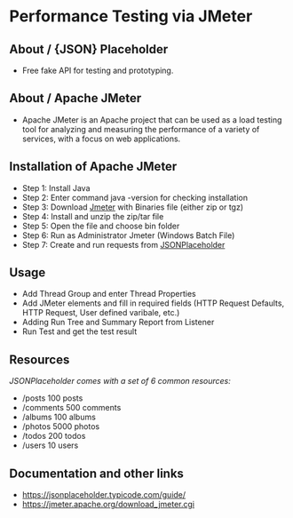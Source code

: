 # Performance Testing via JMeter
## About / {JSON} Placeholder

* Free fake API for testing and prototyping.

## About / Apache JMeter

* Apache JMeter is an Apache project that can be used as a load testing tool for analyzing and measuring the performance of a variety of services, with a focus on web applications.

## Installation of Apache JMeter

* Step 1: Install Java
* Step 2: Enter command java -version for checking installation
* Step 3: Download [Jmeter](https://jmeter.apache.org/download_jmeter.cgi) with Binaries file (either zip or tgz)
* Step 4: Install and unzip the zip/tar file
* Step 5: Open the file and choose bin folder
* Step 6: Run as Administrator Jmeter (Windows Batch File)
* Step 7: Create and run requests from [JSONPlaceholder](https://jsonplaceholder.typicode.com/guide/)

## Usage

* Add Thread Group and enter Thread Properties 
* Add JMeter elements and fill in required fields (HTTP Request Defaults, HTTP Request, User defined varibale, etc.)
* Adding Run Tree and Summary Report from Listener
* Run Test and get the test result

## Resources

*JSONPlaceholder comes with a set of 6 common resources:*

* /posts	100 posts
* /comments	500 comments
* /albums	100 albums
* /photos	5000 photos
* /todos	200 todos
* /users	10 users

## Documentation and other links

* https://jsonplaceholder.typicode.com/guide/
* https://jmeter.apache.org/download_jmeter.cgi

